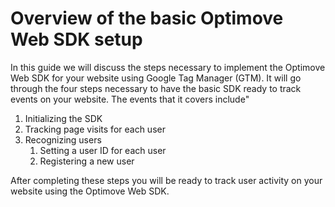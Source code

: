 # Overview of the basic Optimove Web SDK setup

In this guide we will discuss the steps necessary to implement the Optimove Web SDK for your website using Google Tag Manager (GTM). It will go through the four steps necessary to have the basic SDK ready to track events on your website. The events that it covers include"

1. Initializing the SDK
1. Tracking page visits for each user
1. Recognizing users
    1. Setting a user ID for each user
    1. Registering a new user
  
  
After completing these steps you will be ready to track user activity on your website using the Optimove Web SDK.
